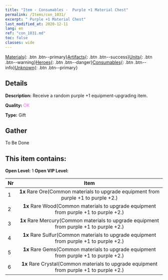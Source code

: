```yaml
---
title: "Item - Consumables -  Purple +1 Material Chest"
permalink: /Items/con_1031/
excerpt: " Purple +1 Material Chest"
last_modified_at: 2020-12-11
lang: en
ref: "con_1031.md"
toc: false
classes: wide
---
```

 [Materials](/Items/){: .btn .btn--primary}[Artifacts](/Items/Artifacts/){: .btn .btn--success}[Units](/Items/Units/){: .btn .btn--warning}[Heroes](/Items/Heroes/){: .btn .btn--danger}[Consumables](/Items/Consumables/){: .btn .btn--info}[Unknown](/Items/Unknown/){: .btn .btn--primary}

## Details
 **Description:** Receive a random purple +1 equipment-upgrading item.

 **Quality:** <span style="color: #DA70D6">OK</span>

 **Type:** Gift

## Gather

  To Be Done

## This item contains:

 **Open Level:** 1
 **Open VIP Level:** 

  | Nr |      Item    |
  |:---|:------------:|
  | 1 |  **1x** Rare Ore(Common materials to upgrade equipment from purple +1 to purple +2.) | 
  | 2 |  **1x** Rare Wood(Common materials to upgrade equipment from purple +1 to purple +2.) | 
  | 3 |  **1x** Rare Mercury(Common materials to upgrade equipment from purple +1 to purple +2.) | 
  | 4 |  **1x** Rare Sulfur(Common materials to upgrade equipment from purple +1 to purple +2.) | 
  | 5 |  **1x** Rare Gems(Common materials to upgrade equipment from purple +1 to purple +2.) | 
  | 6 |  **1x** Rare Crystal(Common materials to upgrade equipment from purple +1 to purple +2.) | 
